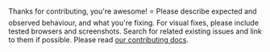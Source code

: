 Thanks for contributing, you're awesome! :star:
Please describe expected and observed behaviour, and what you're fixing.
For visual fixes, please include tested browsers and screenshots.
Search for related existing issues and link to them if possible.
Please read [our contributing docs](../CONTRIBUTING.md).
